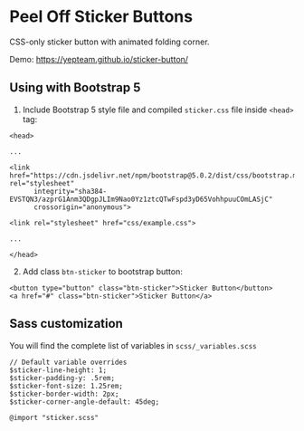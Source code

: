 # Peel Off Sticker Buttons

CSS-only sticker button with animated folding corner.

Demo: https://yepteam.github.io/sticker-button/

Using with Bootstrap 5
---

1. Include Bootstrap 5 style file and compiled `sticker.css` file inside `<head>` tag:
```
<head>

...

<link href="https://cdn.jsdelivr.net/npm/bootstrap@5.0.2/dist/css/bootstrap.min.css" rel="stylesheet"
      integrity="sha384-EVSTQN3/azprG1Anm3QDgpJLIm9Nao0Yz1ztcQTwFspd3yD65VohhpuuCOmLASjC" 
      crossorigin="anonymous">
      
<link rel="stylesheet" href="css/example.css">

...

</head>
```

2. Add class `btn-sticker` to bootstrap button:

```
<button type="button" class="btn-sticker">Sticker Button</button>
<a href="#" class="btn-sticker">Sticker Button</a>

```

Sass customization
---

You will find the complete list of variables in `scss/_variables.scss`

```
// Default variable overrides
$sticker-line-height: 1;
$sticker-padding-y: .5rem;
$sticker-font-size: 1.25rem;
$sticker-border-width: 2px;
$sticker-corner-angle-default: 45deg;

@import "sticker.scss"
```
